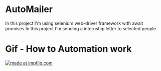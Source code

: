 # AutoMailer
In this project I'm using selenium web-driver framework with await promises.In this project I'm sending a internship letter to selected people

# Gif - How to Automation work

<div style = "width :800px; height :800px;"><a href="https://imgflip.com/gif/4fekpv"><img src = "https://i.imgflip.com/4fekpv.gif" title = "made at impflip.com"></a></div>


